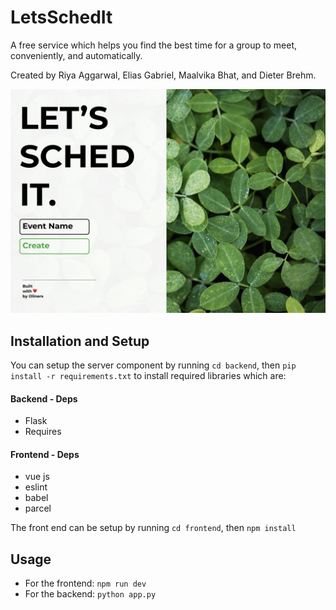 # LetsSchedIt
A free service which helps you find the best time for a group to meet, conveniently, and automatically.  

Created by Riya Aggarwal, Elias Gabriel, Maalvika Bhat, and Dieter Brehm.


![Mockup](documentation/Mockups/Desktop-Home-LeavesHalf.png)

## Installation and Setup 
You can setup the server component by running
`cd backend`, then `pip install -r requirements.txt` to install required libraries which are:  

#### Backend - Deps
* Flask  
* Requires  

#### Frontend - Deps 
* vue js  
* eslint  
* babel  
* parcel  

The front end can be setup by running
`cd frontend`, then `npm install`

## Usage  
* For the frontend: `npm run dev`  
* For the backend: `python app.py`
